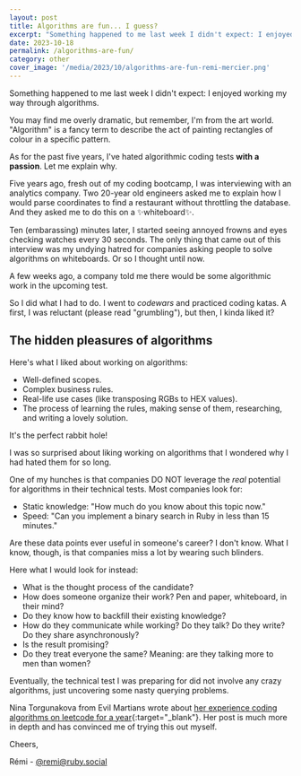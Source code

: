 ```yaml
---
layout: post
title: Algorithms are fun... I guess?
excerpt: "Something happened to me last week I didn't expect: I enjoyed working my way through algorithms. You may find me overly dramatic, but remember, I'm from the art world. Algorithm is a fancy term to describe the act of painting rectangles of colour in a specific pattern."
date: 2023-10-18
permalink: /algorithms-are-fun/
category: other
cover_image: '/media/2023/10/algorithms-are-fun-remi-mercier.png'
---
```


Something happened to me last week I didn't expect: I enjoyed working my way through algorithms.

You may find me overly dramatic, but remember, I'm from the art world. "Algorithm" is a fancy term to describe the act of painting rectangles of colour in a specific pattern.

As for the past five years, I've hated algorithmic coding tests **with a passion**. Let me explain why.

Five years ago, fresh out of my coding bootcamp, I was interviewing with an analytics company. Two 20-year old engineers asked me to explain how I would parse coordinates to find a restaurant without throttling the database. And they asked me to do this on a ✨whiteboard✨.

Ten (embarassing) minutes later, I started seeing annoyed frowns and eyes checking watches every 30 seconds. The only thing that came out of this interview was my undying hatred for companies asking people to solve algorithms on whiteboards. Or so I thought until now.

A few weeks ago, a company told me there would be some algorithmic work in the upcoming test.

So I did what I had to do. I went to _codewars_ and practiced coding katas. A first, I was reluctant (please read "grumbling"), but then, I kinda liked it?

## The hidden pleasures of algorithms

Here's what I liked about working on algorithms:

- Well-defined scopes.
- Complex business rules.
- Real-life use cases (like transposing RGBs to HEX values).
- The process of learning the rules, making sense of them, researching, and writing a lovely solution.

It's the perfect rabbit hole!

I was so surprised about liking working on algorithms that I wondered why I had hated them for so long.

One of my hunches is that companies DO NOT leverage the _real_ potential for algorithms in their technical tests. Most companies look for:

- Static knowledge: "How much do you know about this topic now."
- Speed: "Can you implement a binary search in Ruby in less than 15 minutes."

Are these data points ever useful in someone's career? I don't know. What I know, though, is that companies miss a lot by wearing such blinders.

Here what I would look for instead:

- What is the thought process of the candidate?
- How does someone organize their work? Pen and paper, whiteboard, in their mind?
- Do they know how to backfill their existing knowledge?
- How do they communicate while working? Do they talk? Do they write? Do they share asynchronously?
- Is the result promising?
- Do they treat everyone the same? Meaning: are they talking more to men than women?

Eventually, the technical test I was preparing for did not involve any crazy algorithms, just uncovering some nasty querying problems.

Nina Torgunakova from Evil Martians wrote about [her experience coding algorithms on leetcode for a year](https://evilmartians.com/chronicles/how-a-year-long-leetcode-habit-upped-my-professional-game){:target="\_blank"}. Her post is much more in depth and has convinced me of trying this out myself.

Cheers,

Rémi - [@remi@ruby.social](https://ruby.social/@remi)

